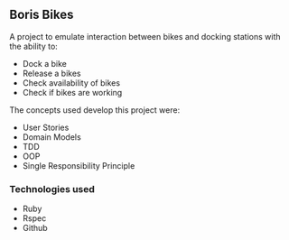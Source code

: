 ## Boris Bikes

A project to emulate interaction between bikes and docking stations with the ability to:

- Dock a bike
- Release a bikes
- Check availability of bikes
- Check if bikes are working

The concepts used develop this project were:
- User Stories
- Domain Models
- TDD
- OOP
- Single Responsibility Principle

### Technologies used

- Ruby
- Rspec
- Github
